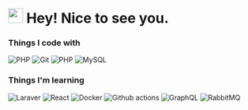<h1><img src="https://emojis.slackmojis.com/emojis/images/1531849430/4246/blob-sunglasses.gif?1531849430" width="30"/> Hey! Nice to see you.</h1>

<h3>Things I code with</h3>
<p>
  <img alt="PHP" src="https://img.shields.io/badge/-PHP-777BB4?logo=php&logoColor=white&style=flat-square" />
  <img alt="Git" src="https://img.shields.io/badge/-Git-F05032?logo=git&logoColor=white&style=flat-square" />
  <img alt="PHP" src="https://img.shields.io/badge/-HTML5-777BB4?logo=html5&logoColor=white&style=flat-square" />
  <img alt="MySQL" src="https://img.shields.io/badge/-MySQL-4479A1?logo=mysql&logoColor=white&style=flat-square" />
</p>
<h3>Things I'm learning</h3>
<p>
  <img alt="Laraver" src="https://img.shields.io/badge/-Laraver-FF2D20?logo=laravel&logoColor=white&style=flat-square" />
  <img alt="React" src="https://img.shields.io/badge/-ReactJs-61DAFB?logo=react&logoColor=white&style=flat-square" />
  <img alt="Docker" src="https://img.shields.io/badge/-Docker-2496ED?logo=docker&logoColor=white&style=flat-square" />
  <img alt="Github actions" src="https://img.shields.io/badge/-Github_Actions-2088FF?logo=github-actions&logoColor=white&style=flat-square" />
  <img alt="GraphQL" src="https://img.shields.io/badge/-GraphQL-E10098?logo=graphql&logoColor=white&style=flat-square" />
  <img alt="RabbitMQ" src="https://img.shields.io/badge/-RabbitMQ-FF6600?logo=rabbitmq&logoColor=white&style=flat-square" />

</p>
